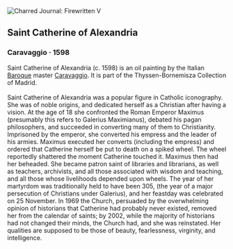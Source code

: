 <div class="artwork-of-the-day">
  <div class="container">
    <div class="img-wrapper">
      <img
        src="https://uploads2.wikiart.org/00340/images/caravaggio/saint-catherine-of-alexandria.jpg!Large.jpg"
        alt="Charred Journal: Firewritten V" />
    </div>
    <div class="artwork-detail">
      <div class="artwork-origin"> 
        <h2 class="artwork-name">Saint Catherine of Alexandria</h2>
        <h3 class="artist">
          Caravaggio
                    ·  1598
        </h3>
      </div>
      <p class="description">
        <span class="artwork-description-text ng-binding" ng-bind-html="viewModel.ArtworkOfTheDay.Description | unsafe">Saint Catherine of Alexandria (c. 1598) is an oil painting by the Italian <a target="_blank" href="/en/artists-by-art-movement/baroque">Baroque</a> master <a target="_blank" href="/en/caravaggio">Caravaggio</a>. It is part of the Thyssen-Bornemisza Collection of Madrid.
<br>
<br>Saint Catherine of Alexandria was a popular figure in Catholic iconography. She was of noble origins, and dedicated herself as a Christian after having a vision. At the age of 18 she confronted the Roman Emperor Maximus (presumably this refers to Galerius Maximianus), debated his pagan philosophers, and succeeded in converting many of them to Christianity. Imprisoned by the emperor, she converted his empress and the leader of his armies. Maximus executed her converts (including the empress) and ordered that Catherine herself be put to death on a spiked wheel. The wheel reportedly shattered the moment Catherine touched it. Maximus then had her beheaded. She became patron saint of libraries and librarians, as well as teachers, archivists, and all those associated with wisdom and teaching, and all those whose livelihoods depended upon wheels. The year of her martyrdom was traditionally held to have been 305, (the year of a major persecution of Christians under Galerius), and her feastday was celebrated on 25 November. In 1969 the Church, persuaded by the overwhelming opinion of historians that Catherine had probably never existed, removed her from the calendar of saints; by 2002, while the majority of historians had not changed their minds, the Church had, and she was reinstated. Her qualities are supposed to be those of beauty, fearlessness, virginity, and intelligence.</span>
                        <div class="text-shadow-container" ng-show="showShadow" style=""></div>
      </p>
    </div>
  </div>

</div>
